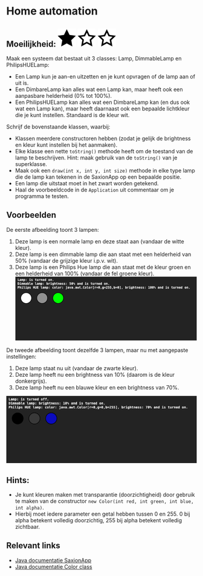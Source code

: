 # Home automation
## Moeilijkheid: ![Filled](../resources/star-filled.svg) ![Outlined](../resources/star-outlined.svg) ![Outlined](../resources/star-outlined.svg) 

Maak een systeem dat bestaat uit 3 classes: Lamp, DimmableLamp en PhilipsHUELamp:
- Een Lamp kun je aan-en uitzetten en je kunt opvragen of de lamp aan of uit is.
- Een DimbareLamp kan alles wat een Lamp kan, maar heeft ook een aanpasbare helderheid (0% tot 100%).
- Een PhilipsHUELamp kan alles wat een DimbareLamp kan (en dus ook wat een Lamp kan), maar heeft daarnaast ook een bepaalde lichtkleur die je kunt instellen. Standaard is de kleur wit.

Schrijf de bovenstaande klassen, waarbij:
- Klassen meerdere constructoren hebben (zodat je gelijk de brightness en kleur kunt instellen bij het aanmaken).
- Elke klasse een nette `toString()` methode heeft om de toestand van de lamp te beschrijven. Hint: maak gebruik van de `toString()` van je superklasse.
- Maak ook een `draw(int x, int y, int size)` methode in elke type lamp die de lamp kan tekenen in de SaxionApp op een bepaalde positie.
- Een lamp die uitstaat moet in het zwart worden getekend.
- Haal de voorbeeldcode in de `Application` uit commentaar om je programma te testen.

## Voorbeelden
De eerste afbeelding toont 3 lampen:
1. Deze lamp is een normale lamp en deze staat aan (vandaar de witte kleur).
2. Deze lamp is een dimmable lamp die aan staat met een helderheid van 50% (vandaar de grijzige kleur i.p.v. wit).
3. Deze lamp is een Philips Hue lamp die aan staat met de kleur groen en een helderheid van 100% (vandaar de fel groene kleur). 
![Example](sample_output.png)

De tweede afbeelding toont dezelfde 3 lampen, maar nu met aangepaste instellingen:
1. Deze lamp staat nu uit (vandaar de zwarte kleur).
2. Deze lamp heeft nu een brightness van 10% (daarom is de kleur donkergrijs).
3. Deze lamp heeft nu een blauwe kleur en een brightness van 70%.

![Example](sample_output2.png)

## Hints:
- Je kunt kleuren maken met transparantie (doorzichtigheid) door gebruik te maken van de constructor `new Color(int red, int green, int blue, int alpha)`.
- Hierbij moet iedere parameter een getal hebben tussen 0 en 255. 0 bij alpha betekent volledig doorzichtig, 255 bij alpha betekent volledig zichtbaar.

## Relevant links
* [Java documentatie SaxionApp](https://saxionapp.hboictlab.nl/nl/saxion/app/SaxionApp.html)
* [Java documentatie Color class](https://docs.oracle.com/en/java/javase/11/docs/api/java.desktop/java/awt/Color.html#%3Cinit%3E(int,int,int,int))
